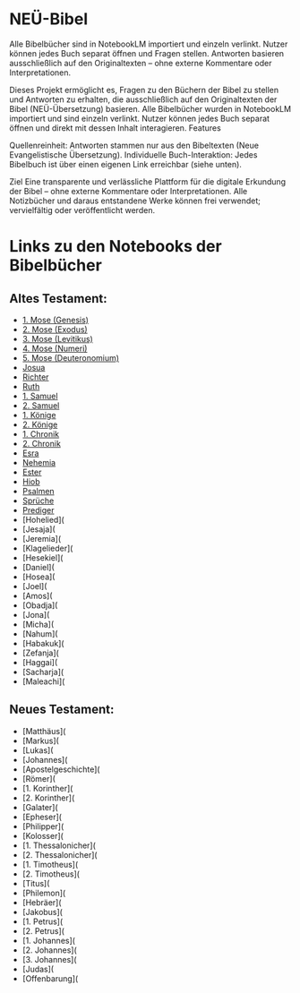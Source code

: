 # NEÜ-Bibel
Alle Bibelbücher sind in NotebookLM importiert und einzeln verlinkt. Nutzer können jedes Buch separat öffnen und Fragen stellen. Antworten basieren ausschließlich auf den Originaltexten – ohne externe Kommentare oder Interpretationen.

Dieses Projekt ermöglicht es, Fragen zu den Büchern der Bibel zu stellen und Antworten zu erhalten, die ausschließlich auf den Originaltexten der Bibel (NEÜ-Übersetzung) basieren.
Alle Bibelbücher wurden in NotebookLM importiert und sind einzeln verlinkt. Nutzer können jedes Buch separat öffnen und direkt mit dessen Inhalt interagieren.
Features

Quellenreinheit: Antworten stammen nur aus den Bibeltexten (Neue Evangelistische Übersetzung).
Individuelle Buch-Interaktion: Jedes Bibelbuch ist über einen eigenen Link erreichbar (siehe unten). 

Ziel
Eine transparente und verlässliche Plattform für die digitale Erkundung der Bibel – ohne externe Kommentare oder Interpretationen.
Alle Notizbücher und daraus entstandene Werke können frei verwendet; vervielfältig oder veröffentlicht werden.

# Links zu den Notebooks der Bibelbücher

## Altes Testament:
- [1. Mose (Genesis)](https://notebooklm.google.com/notebook/47ed8f67-1a1d-4b25-aa83-43b5077609c6?authuser=1)
- [2. Mose (Exodus)](https://notebooklm.google.com/notebook/2fb1c20c-72a3-4a63-aedb-6b64f7255b03?authuser=1)
- [3. Mose (Levitikus)](https://notebooklm.google.com/notebook/6f14cbd3-735a-447b-b7f1-1fb2ae299451?authuser=1)
- [4. Mose (Numeri)](https://notebooklm.google.com/notebook/d5b25bf4-ec17-492d-9b54-1787f5bdf5f5?authuser=1)
- [5. Mose (Deuteronomium)](https://notebooklm.google.com/notebook/e9584c07-a0ea-4194-a104-e63768cbb5a9?authuser=1)
- [Josua](https://notebooklm.google.com/notebook/a4e93c89-5c07-4f7f-9ceb-f4d113eee8e1?authuser=1)
- [Richter](https://notebooklm.google.com/notebook/1a348224-215b-4f73-b34c-5bc2043b327c?authuser=1)
- [Ruth](https://notebooklm.google.com/notebook/5819828e-f51f-4164-88b2-d4f3e5098ca9?authuser=1)
- [1. Samuel](https://notebooklm.google.com/notebook/1331b061-52aa-4c2a-a64d-d1e26ba29e36?authuser=1)
- [2. Samuel](https://notebooklm.google.com/notebook/48b6c605-9f98-4c33-844a-9d2d6357e9b2?authuser=1)
- [1. Könige](https://notebooklm.google.com/notebook/6b0fdb2f-a159-41d8-8ab7-17357f4de50b?authuser=1)
- [2. Könige](https://notebooklm.google.com/notebook/0bda6554-32c7-48b6-927f-705c75323f44?authuser=1)
- [1. Chronik](https://notebooklm.google.com/notebook/0bda6554-32c7-48b6-927f-705c75323f44?authuser=1)
- [2. Chronik](https://notebooklm.google.com/notebook/a1e20a8a-ebe2-4beb-8ef3-9b48dfbbf16f?authuser=1)
- [Esra](https://notebooklm.google.com/notebook/968f2ec7-5ced-45af-977a-f1a9b87e3ef4?authuser=1)
- [Nehemia](https://notebooklm.google.com/notebook/52133075-b697-4533-ab5d-080338ae11ac?authuser=1)
- [Ester](https://notebooklm.google.com/notebook/6889bfab-02d3-48a3-acb1-5ee87bb57c98?authuser=1)
- [Hiob](https://notebooklm.google.com/notebook/38617ecc-3035-4fd4-96c5-678c676c5d7c?authuser=1)
- [Psalmen](https://notebooklm.google.com/notebook/9cf94232-9167-4032-b95c-489abd18733f?authuser=1)
- [Sprüche](https://notebooklm.google.com/notebook/f3dcbbb2-97c5-47e1-8755-e903b829739c?authuser=1)
- [Prediger](https://notebooklm.google.com/notebook/16fe1a55-c8d8-4452-acb2-0825051ab772?authuser=1)
- [Hohelied](
- [Jesaja](
- [Jeremia](
- [Klagelieder](
- [Hesekiel](
- [Daniel](
- [Hosea](
- [Joel](
- [Amos](
- [Obadja](
- [Jona](
- [Micha](
- [Nahum](
- [Habakuk](
- [Zefanja](
- [Haggai](
- [Sacharja](
- [Maleachi](

## Neues Testament:
- [Matthäus](
- [Markus](
- [Lukas](
- [Johannes](
- [Apostelgeschichte](
- [Römer](
- [1. Korinther](
- [2. Korinther](
- [Galater](
- [Epheser](
- [Philipper](
- [Kolosser](
- [1. Thessalonicher](
- [2. Thessalonicher](
- [1. Timotheus](
- [2. Timotheus](
- [Titus](
- [Philemon](
- [Hebräer](
- [Jakobus](
- [1. Petrus](
- [2. Petrus](
- [1. Johannes](
- [2. Johannes](
- [3. Johannes](
- [Judas](
- [Offenbarung](
